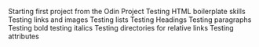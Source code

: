 Starting first project from the Odin Project
Testing HTML boilerplate skills
Testing links and images
Testing lists
Testing Headings
Testing paragraphs
Testing bold
testing italics
Testing directories for relative links
Testing attributes
